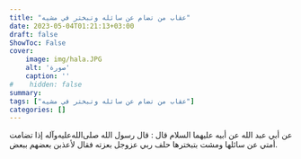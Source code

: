 ```yaml
---
title: "عقاب من تضام عن سائله وتبختر في مشيه"
date: 2023-05-04T01:21:13+03:00
draft: false
ShowToc: False
cover:
    image: img/hala.JPG
    alt: 'صورة'
    caption: ''
#    hidden: false
summary: 
tags: ["عقاب من تضام عن سائله وتبختر في مشيه"]
categories: []
---
```

عن أبي عبد الله عن أبيه عليهما
السلام قال : قال رسول الله صلى‌الله‌عليه‌وآله إذا تضامت أمتي عن سائلها ومشت
بتبخترها حلف ربي عزوجل بعزته فقال لأعذبن بعضهم ببعض.

